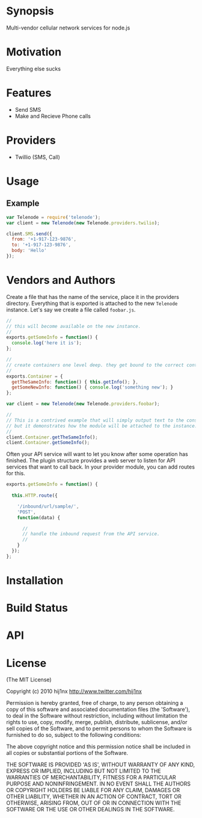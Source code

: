 
# Synopsis
Multi-vendor cellular network services for node.js

# Motivation
Everything else sucks

# Features
- Send SMS
- Make and Recieve Phone calls

# Providers
- Twillio (SMS, Call)

# Usage

## Example

```js
var Telenode = require('telenode');
var client = new Telenode(new Telenode.providers.twilio);

client.SMS.send({
  from: '+1-917-123-9876', 
  to: '+1-917-123-9876', 
  body: 'Hello'
});

```

# Vendors and Authors
Create a file that has the name of the service, place it in the providers directory. Everything that is exported is attached to the new `Telenode` instance. Let's say we create a file called `foobar.js`.

```js
//
// this will become available on the new instance.
//
exports.getSomeInfo = function() { 
  console.log('here it is'); 
};

//
// create containers one level deep. they get bound to the correct context for you.
//
exports.Container = {
  getTheSameInfo: function() { this.getInfo(); },
  getSomeNewInfo: function() { console.log('something new'); }
};

```

```js
var client = new Telenode(new Telenode.providers.foobar);

//
// This is a contrived example that will simply output text to the console,
// but it demonstrates how the module will be attached to the instance.
//
client.Container.getTheSameInfo();
client.Container.getSomeInfo();
```

Often your API service will want to let you know after some operation has finished. The plugin structure provides a web server to listen for API services that want to call back. In your provider module, you can add routes for this.

```js
exports.getSomeInfo = function() { 
  
  this.HTTP.route({

    '/inbound/url/sample/',
    'POST',
    function(data) {

      //
      // handle the inbound request from the API service.
      //
    }
  });
};
```


# Installation

# Build Status

# API

# License
(The MIT License)

Copyright (c) 2010 hij1nx <http://www.twitter.com/hij1nx>

Permission is hereby granted, free of charge, to any person obtaining a copy of this software and associated documentation files (the 'Software'), to deal in the Software without restriction, including without limitation the rights to use, copy, modify, merge, publish, distribute, sublicense, and/or sell copies of the Software, and to permit persons to whom the Software is furnished to do so, subject to the following conditions:

The above copyright notice and this permission notice shall be included in all copies or substantial portions of the Software.

THE SOFTWARE IS PROVIDED 'AS IS', WITHOUT WARRANTY OF ANY KIND, EXPRESS OR IMPLIED, INCLUDING BUT NOT LIMITED TO THE WARRANTIES OF MERCHANTABILITY, FITNESS FOR A PARTICULAR PURPOSE AND NONINFRINGEMENT. IN NO EVENT SHALL THE AUTHORS OR COPYRIGHT HOLDERS BE LIABLE FOR ANY CLAIM, DAMAGES OR OTHER LIABILITY, WHETHER IN AN ACTION OF CONTRACT, TORT OR OTHERWISE, ARISING FROM, OUT OF OR IN CONNECTION WITH THE SOFTWARE OR THE USE OR OTHER DEALINGS IN THE SOFTWARE.

